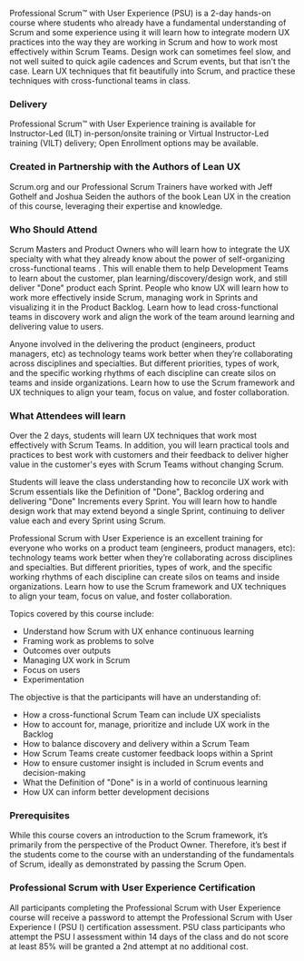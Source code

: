 <!-- professional-scrum-with-user-experience-->

Professional Scrum™ with User Experience (PSU) is a 2-day hands-on course where students who already have a fundamental understanding of Scrum and some experience using it will learn how to integrate modern UX practices into the way they are working in Scrum and how to work most effectively within Scrum Teams. Design work can sometimes feel slow, and not well suited to quick agile cadences and Scrum events, but that isn't the case. Learn UX techniques that fit beautifully into Scrum, and practice these techniques with cross-functional teams in class.


### Delivery

Professional Scrum™ with User Experience training is available for Instructor-Led (ILT) in-person/onsite training or Virtual Instructor-Led training (VILT) delivery; Open Enrollment options may be available.


### Created in Partnership with the Authors of Lean UX

 Scrum.org and our Professional Scrum Trainers have worked with Jeff Gothelf and Joshua Seiden the authors of the book Lean UX in the creation of this course, leveraging their expertise and knowledge.


### Who Should Attend

Scrum Masters and Product Owners who will learn how to integrate the UX specialty with what they already know about the power of self-organizing cross-functional teams . This will enable them to help Development Teams to learn about the customer, plan learning/discovery/design work, and still deliver "Done" product each Sprint.
People who know UX will learn how to work more effectively inside Scrum, managing work in Sprints and visualizing it in the Product Backlog. Learn how to lead cross-functional teams in discovery work and align the work of the team around learning and delivering value to users.

Anyone involved in the delivering the product (engineers, product managers, etc) as technology teams work better when they’re collaborating across disciplines and specialties. But different priorities, types of work, and the specific working rhythms of each discipline can create silos on teams and inside organizations. Learn how to use the Scrum framework and UX techniques to align your team, focus on value, and foster collaboration.


### What Attendees will learn

Over the 2 days, students will learn UX techniques that work most effectively with Scrum Teams. In addition, you will learn practical tools and practices to best work with customers and their feedback to deliver higher value in the customer's eyes with Scrum Teams without changing Scrum.

Students will leave the class understanding how to reconcile UX work with Scrum essentials like the Definition of "Done", Backlog ordering and delivering "Done" Increments every Sprint.  You will learn how to handle design work that may extend beyond a single Sprint, continuing to deliver value each and every Sprint using Scrum.

Professional Scrum with User Experience is an excellent training for everyone who works on a product team (engineers, product managers, etc): technology teams work better when they’re collaborating across disciplines and specialties. But different priorities, types of work, and the specific working rhythms of each discipline can create silos on teams and inside organizations. Learn how to use the Scrum framework and UX techniques to align your team, focus on value, and foster collaboration.

Topics covered by this course include:

- Understand how Scrum with UX enhance continuous learning
- Framing work as problems to solve
- Outcomes over outputs
- Managing UX work in Scrum
- Focus on users
- Experimentation

The objective is that the participants will have an understanding of:

- How a cross-functional Scrum Team can include UX specialists
- How to account for, manage, prioritize and include UX work in the Backlog
- How to balance discovery and delivery within a Scrum Team
- How Scrum Teams create customer feedback loops within a Sprint
- How to ensure customer insight is included in Scrum events and decision-making
- What the Definition of "Done" is in a world of continuous learning
- How UX can inform better development decisions


### Prerequisites

While this course covers an introduction to the Scrum framework, it’s primarily from the perspective of the Product Owner. Therefore, it’s best if the students come to the course with an understanding of the fundamentals of Scrum, ideally as demonstrated by passing the Scrum Open.


### Professional Scrum with User Experience Certification

All participants completing the Professional Scrum with User Experience course will receive a password to attempt the Professional Scrum with User Experience I (PSU I) certification assessment. PSU class participants who attempt the PSU I assessment within 14 days of the class and do not score at least 85% will be granted a 2nd attempt at no additional cost.
